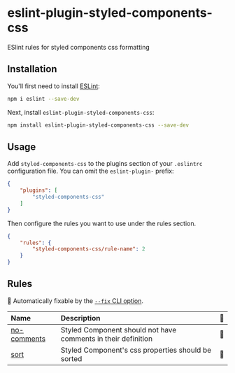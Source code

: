 # eslint-plugin-styled-components-css

ESlint rules for styled components css formatting

## Installation

You'll first need to install [ESLint](https://eslint.org/):

```sh
npm i eslint --save-dev
```

Next, install `eslint-plugin-styled-components-css`:

```sh
npm install eslint-plugin-styled-components-css --save-dev
```

## Usage

Add `styled-components-css` to the plugins section of your `.eslintrc` configuration file. You can omit the `eslint-plugin-` prefix:

```json
{
    "plugins": [
        "styled-components-css"
    ]
}
```


Then configure the rules you want to use under the rules section.

```json
{
    "rules": {
        "styled-components-css/rule-name": 2
    }
}
```

## Rules

<!-- begin auto-generated rules list -->

🔧 Automatically fixable by the [`--fix` CLI option](https://eslint.org/docs/user-guide/command-line-interface#--fix).

| Name                                     | Description                                                   | 🔧 |
| :--------------------------------------- | :------------------------------------------------------------ | :- |
| [no-comments](docs/rules/no-comments.md) | Styled Component should not have comments in their definition | 🔧 |
| [sort](docs/rules/sort.md)               | Styled Component's css properties should be sorted            | 🔧 |

<!-- end auto-generated rules list -->


